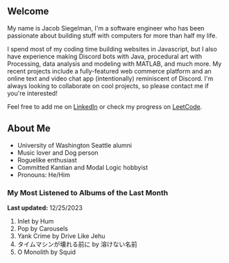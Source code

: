 
## Welcome
My name is Jacob Siegelman, I'm a software engineer who has been passionate about building stuff with computers for more than half my life.

I spend most of my coding time building websites in Javascript, but I also have experience making Discord bots with Java, procedural art with Processing, data analysis and modeling with MATLAB, and much more. My recent projects include a fully-featured web commerce platform and an online text and video chat app (intentionally) reminiscent of Discord. I'm always looking to collaborate on cool projects, so please contact me if you're interested!

Feel free to add me on [LinkedIn](https://www.linkedin.com/in/jacob-siegelman/) or check my progress on [LeetCode](https://leetcode.com/jsiegelman/).

## About Me
- University of Washington Seattle alumni
- Music lover and Dog person
- Roguelike enthusiast
- Committed Kantian and Modal Logic hobbyist
- Pronouns: He/Him

### My Most Listened to Albums of the Last Month
**Last updated:** 12/25/2023 <!-- lfm -->   
1. <!-- lfm -->Inlet by Hum  
2. <!-- lfm -->Pop by Carousels  
3. <!-- lfm -->Yank Crime by Drive Like Jehu  
4. <!-- lfm -->タイムマシンが壊れる前に by 溶けない名前  
5. <!-- lfm -->O Monolith by Squid  

